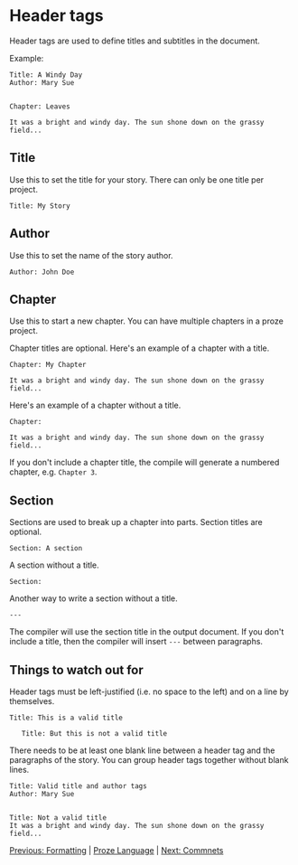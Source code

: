 # Header tags

Header tags are used to define titles and subtitles in the document.

Example:

```proze
Title: A Windy Day
Author: Mary Sue


Chapter: Leaves

It was a bright and windy day. The sun shone down on the grassy field...
```

## Title

Use this to set the title for your story. There can only be one title per project.

```proze
Title: My Story
```

## Author

Use this to set the name of the story author.

```proze
Author: John Doe
```

## Chapter

Use this to start a new chapter. You can have multiple chapters in a proze project.

Chapter titles are optional. Here's an example of a chapter with a title.

```proze
Chapter: My Chapter

It was a bright and windy day. The sun shone down on the grassy field...
```

Here's an example of a chapter without a title.

```proze
Chapter:

It was a bright and windy day. The sun shone down on the grassy field...
```

If you don't include a chapter title, the compile will generate a numbered chapter, e.g. `Chapter 3`.

## Section

Sections are used to break up a chapter into parts. Section titles are optional.

```proze
Section: A section
```

A section without a title.

```proze
Section:
```

Another way to write a section without a title.

```proze
---
```

The compiler will use the section title in the output document. If you don't include a title, then the compiler will insert `---` between paragraphs.


## Things to watch out for

Header tags must be left-justified (i.e. no space to the left) and on a line by themselves.

```proze
Title: This is a valid title

   Title: But this is not a valid title
```

There needs to be at least one blank line between a header tag and the paragraphs of the story. You can group header tags together without blank lines.


```proze
Title: Valid title and author tags
Author: Mary Sue


Title: Not a valid title
It was a bright and windy day. The sun shone down on the grassy field...
```


[Previous: Formatting](./formatting.md) | [Proze Language](./proze-language.md) | [Next: Commnets](./comments.md)
